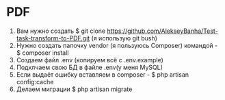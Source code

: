# PDF
 
1) Вам нужно создать $ git clone https://github.com/AlekseyBanha/Test-task-transform-to-PDF.git (я использую git bush)
2) Нужно создать папочку vendor (я пользуюсь Composer) командой - $ composer install
3) Создаем файл .env (копируем всё с .env.example)
4) Подклчаем свою БД в файле .env(у меня MySQL)
5) Если выдаёт ошибку вставляем в composer - $ php artisan config:cache
6) Делаем миграции $ php artisan migrate
